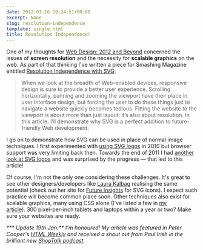 ```yaml
---
date: 2012-01-16 19:24:51+00:00
excerpt: None
slug: resolution-independence
template: single.html
title: Resolution Independence!
---
```


One of my thoughts for [Web Design: 2012 and Beyond](https://dbushell.com/2011/12/15/web-design-2012-and-beyond/) concerned the issues of **screen resolution** and the necessity for **scalable graphics** on the web. As part of that thinking I've written a piece for Smashing Magazine entitled [Resolution Independence with SVG](http://coding.smashingmagazine.com/2012/01/16/resolution-independence-with-svg/):


<blockquote><p>When we look at the breadth of Web-enabled devices, responsive design is sure to provide a better user experience. Scrolling horizontally, panning and zooming the viewport have their place in user interface design, but forcing the user to do these things just to navigate a website quickly becomes tedious. Fitting the website to the viewport is about more than just layout: it’s also about resolution. In this article, I’ll demonstrate why SVG is a perfect addition to future-friendly Web development.</p></blockquote>


I go on to demonstrate how SVG can be used in place of normal image techniques. I first experimented with [using SVG logos](https://dbushell.com/2010/06/30/using-svg-logos/) in 2010 but browser support was very limiting back then. Towards the end of 2011 I had [another look at SVG logos](https://dbushell.com/2011/11/11/the-good-the-bad-and-the-logo/) and was surprised by the progress — that led to this article!

Of course, I'm not the only one considering these challenges. It's great to see other designers/developers like [Laura Kalbag](http://laurakalbag.com/) realising the same potential (check out her site for [Future Insights](http://futureinsightslive.com/) for SVG icons). I expect such practice will become common place soon. Other techniques also exist for scalable graphics, many using CSS alone (I've listed a few in [my article](http://coding.smashingmagazine.com/2012/01/16/resolution-independence-with-svg/)). 300 pixel-per-inch tablets and laptops within a year or two? Make sure your websites are ready.

_*** Update 19th Jan:** I'm honoured! My article was featured in Peter Cooper's [HTML Weekly](http://html5weekly.com/archive/21.html) and received a shout out from Paul Irish in the brilliant new [ShopTalk podcast](http://shoptalkshow.com/episodes/002-with-paul-irish/)._
